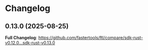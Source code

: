 # Changelog

## 0.13.0 (2025-08-25)

**Full Changelog**: https://github.com/fastertools/ftl/compare/sdk-rust-v0.12.0...sdk-rust-v0.13.0

